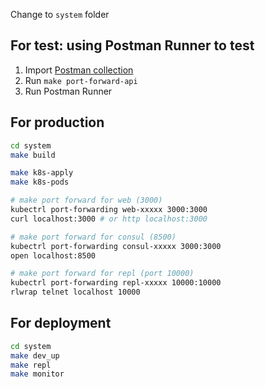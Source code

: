 Change to `system` folder

## For test: using Postman Runner to test

1. Import [Postman collection](https://www.getpostman.com/collections/5b68a0f88ac77a85e215)
2. Run `make port-forward-api`
3. Run Postman Runner

## For production

```bash
cd system
make build

make k8s-apply
make k8s-pods

# make port forward for web (3000)
kubectrl port-forwarding web-xxxxx 3000:3000
curl localhost:3000 # or http localhost:3000

# make port forward for consul (8500)
kubectrl port-forwarding consul-xxxxx 3000:3000
open localhost:8500

# make port forward for repl (port 10000)
kubectrl port-forwarding repl-xxxxx 10000:10000
rlwrap telnet localhost 10000
```

## For deployment

```bash
cd system
make dev_up
make repl
make monitor
```
